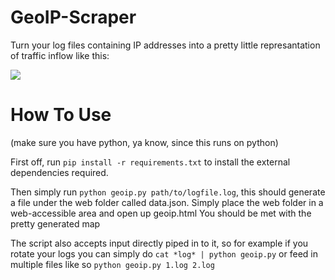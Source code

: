GeoIP-Scraper
=============

Turn your log files containing IP addresses into a pretty little represantation of traffic inflow like this:

![](http://i.imgur.com/yf4NiPq.png)


How To Use
=========
(make sure you have python, ya know, since this runs on python)


First off, run ``pip install -r requirements.txt`` to install the external dependencies required.

Then simply run ``python geoip.py path/to/logfile.log``, this should generate a file under the web folder called data.json.
Simply place the web folder in a web-accessible area and open up geoip.html You should be met with the pretty generated map



The script also accepts input directly piped in to it, so for example if you rotate your logs you can simply do
``cat *log* | python geoip.py``
or feed in multiple files like so
``python geoip.py 1.log 2.log``

